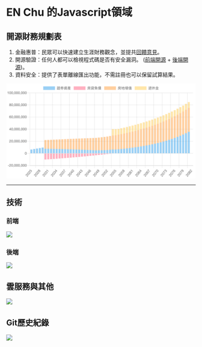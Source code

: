 # EN Chu 的Javascript領域

## 開源財務規劃表

1. 金融惠普：民眾可以快速建立生涯財務觀念，並提共<a href="https://econ-sense.com/calendar.html#%E8%81%AF%E7%B5%A1en">回饋意見</a>。
2. 開源驗證：任何人都可以檢視程式碼是否有安全漏洞。 (<a href="https://github.com/Chuiantw1212/econ-sense-vitepress" target="_blank">前端開源</a> + <a href="https://github.com/Chuiantw1212/econ-sense-ap-fastify-typescript" target="_blank">後端開源</a>)。
3. 資料安全：提供了表單離線匯出功能，不需註冊也可以保留試算結果。

<a href="https://econ-sense.com/plan.html">
    <img src="./calculator2.png">
</a>
<hr>

## 技術

### 前端

<img src="https://skillicons.dev/icons?i=js,html,css,ts,vue,pinia,vuetify,nuxtjs,vite,bootstrap,md">

### 後端

<img src="https://skillicons.dev/icons?i=nodejs,express,mongodb,postgres,postman">

## 雲服務與其他

<img src="https://skillicons.dev/icons?i=firebase,gcp,git,github,githubactions,npm,vscode,regex,windows,linux,">

## Git歷史紀錄

<img src="https://streak-stats.demolab.com/?user=Chuiantw1212&theme=dark">
